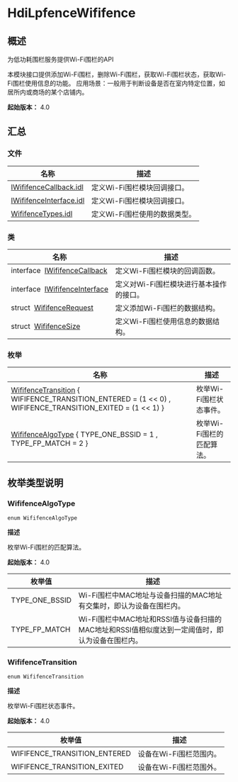 # HdiLpfenceWififence


## 概述

为低功耗围栏服务提供Wi-Fi围栏的API

本模块接口提供添加Wi-Fi围栏，删除Wi-Fi围栏，获取Wi-Fi围栏状态，获取Wi-Fi围栏使用信息的功能。 应用场景：一般用于判断设备是否在室内特定位置，如居所内或商场的某个店铺内。

**起始版本：** 4.0


## 汇总


### 文件

| 名称 | 描述 | 
| -------- | -------- |
| [IWififenceCallback.idl](_i_wififence_callback_8idl.md) | 定义Wi-Fi围栏模块回调接口。 | 
| [IWififenceInterface.idl](_i_wififence_interface_8idl.md) | 定义Wi-Fi围栏模块回调接口。 | 
| [WififenceTypes.idl](_wififence_types_8idl.md) | 定义Wi-Fi围栏使用的数据类型。 | 


### 类

| 名称 | 描述 | 
| -------- | -------- |
| interface&nbsp;&nbsp;[IWififenceCallback](interface_i_wififence_callback.md) | 定义Wi-Fi围栏模块的回调函数。 | 
| interface&nbsp;&nbsp;[IWififenceInterface](interface_i_wififence_interface.md) | 定义对Wi-Fi围栏模块进行基本操作的接口。 | 
| struct&nbsp;&nbsp;[WififenceRequest](_wififence_request.md) | 定义添加Wi-Fi围栏的数据结构。 | 
| struct&nbsp;&nbsp;[WififenceSize](_wififence_size.md) | 定义Wi-Fi围栏使用信息的数据结构。 | 


### 枚举

| 名称 | 描述 | 
| -------- | -------- |
| [WififenceTransition](#wififencetransition) { WIFIFENCE_TRANSITION_ENTERED = (1 &lt;&lt; 0) , WIFIFENCE_TRANSITION_EXITED = (1 &lt;&lt; 1) } | 枚举Wi-Fi围栏状态事件。 | 
| [WififenceAlgoType](#wififencealgotype) { TYPE_ONE_BSSID = 1 , TYPE_FP_MATCH = 2 } | 枚举Wi-Fi围栏的匹配算法。 | 


## 枚举类型说明


### WififenceAlgoType

```
enum WififenceAlgoType
```

**描述**


枚举Wi-Fi围栏的匹配算法。

**起始版本：** 4.0

| 枚举值 | 描述 | 
| -------- | -------- |
| TYPE_ONE_BSSID | Wi-Fi围栏中MAC地址与设备扫描的MAC地址有交集时，即认为设备在围栏内。 | 
| TYPE_FP_MATCH | Wi-Fi围栏中MAC地址和RSSI值与设备扫描的MAC地址和RSSI值相似度达到一定阈值时，即认为设备在围栏内。 | 


### WififenceTransition

```
enum WififenceTransition
```

**描述**


枚举Wi-Fi围栏状态事件。

**起始版本：** 4.0

| 枚举值 | 描述 | 
| -------- | -------- |
| WIFIFENCE_TRANSITION_ENTERED | 设备在Wi-Fi围栏范围内。 | 
| WIFIFENCE_TRANSITION_EXITED | 设备在Wi-Fi围栏范围外。 | 
